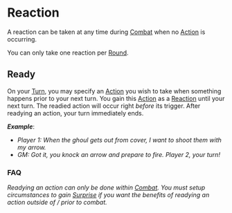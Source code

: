# Reaction

A reaction can be taken at any time during [Combat](Combat.md) when no [Action](../Core%20Procedures/Action.md) is occurring.

You can only take one reaction per [Round](../Core%20Procedures/Round.md).

## Ready

On your [Turn](../Core%20Procedures/Turn.md), you may specify an [Action](../Core%20Procedures/Action.md) you wish to take when something happens prior to your next turn. You gain this [Action](../Core%20Procedures/Action.md) as a [Reaction]() until your next turn. The readied action will occur right *before* its trigger. After readying an action, your turn immediately ends.

***Example***:
- *Player 1: When the ghoul gets out from cover, I want to shoot them with my arrow.*
- *GM: Got it, you knock an arrow and prepare to fire. Player 2, your turn!*

### FAQ

*Readying an action can only be done within [Combat](Combat.md). You must setup circumstances to gain [Surprise](../Conditions/Surprised.md) if you want the benefits of readying an action outside of / prior to combat.*
